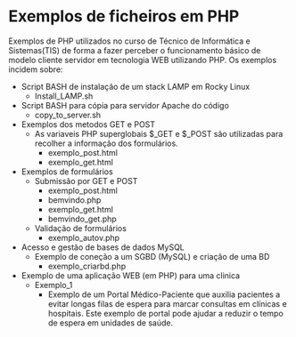 # Exemplos de ficheiros em PHP
Exemplos de PHP utilizados no curso de Técnico de Informática e Sistemas(TIS) de forma a fazer perceber o funcionamento básico de modelo cliente servidor em tecnologia WEB utilizando PHP.
Os exemplos incidem sobre:
- Script BASH de instalação de um stack LAMP em Rocky Linux
  - Install_LAMP.sh 
- Script BASH para cópia para servidor Apache do código
  - copy_to_server.sh  
- Exemplos dos metodos GET e POST
  - As variaveis PHP superglobais  $_GET e $_POST são utilizadas para recolher a informação dos formulários.
    - exemplo_post.html
    - exemplo_get.html 
- Exemplos de formulários
  - Submissão por GET e POST
    - exemplo_post.html
    - bemvindo.php
    - exemplo_get.html
    - bemvindo_get.php
  - Validação de formulários
    - exemplo_autov.php
- Acesso e gestão de bases de dados MySQL
  - Exemplo de coneção a um SGBD (MySQL) e criação de uma BD
    - exemplo_criarbd.php
- Exemplo de uma aplicação WEB (em PHP) para uma clinica 
  - Exemplo_1
    - Exemplo de um Portal Médico-Paciente que auxilia pacientes a evitar longas filas de espera para marcar consultas em clínicas e hospitais.  Este exemplo de portal pode ajudar a reduzir o tempo de espera em unidades de saúde.
